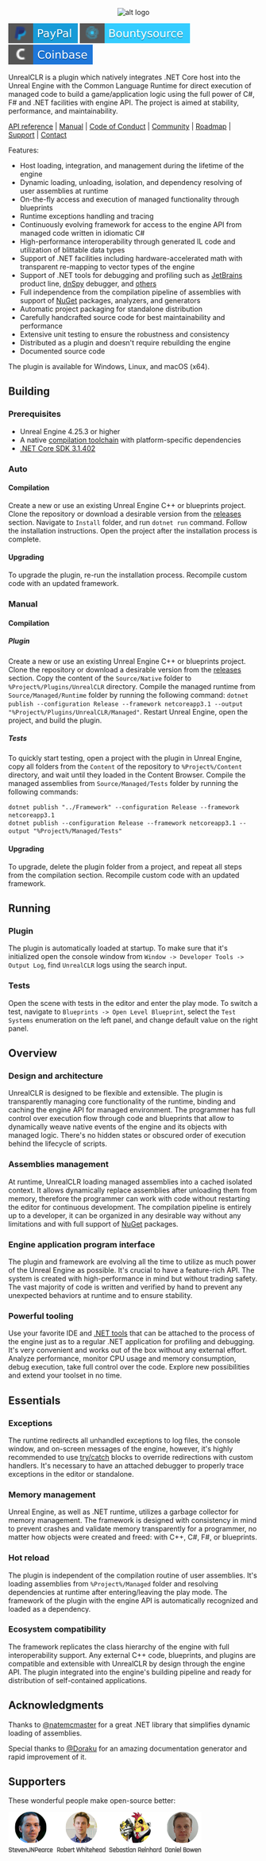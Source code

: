 <p align="center">
	<img src="https://i.imgur.com/c6Zn7SE.png" alt="alt logo">
</p>

[![PayPal](https://github.com/Rageware/Shields/blob/master/paypal.svg)](https://www.paypal.me/nxrighthere) [![Bountysource](https://github.com/Rageware/Shields/blob/master/bountysource.svg)](https://salt.bountysource.com/checkout/amount?team=nxrighthere) [![Coinbase](https://github.com/Rageware/Shields/blob/master/coinbase.svg)](https://commerce.coinbase.com/checkout/03e11816-b6fc-4e14-b974-29a1d0886697)

UnrealCLR is a plugin which natively integrates .NET Core host into the Unreal Engine with the Common Language Runtime for direct execution of managed code to build a game/application logic using the full power of C#, F# and .NET facilities with engine API. The project is aimed at stability, performance, and maintainability.

[API reference](https://github.com/nxrighthere/UnrealCLR/blob/master/API/UnrealEngine-Framework.md) | [Manual](https://github.com/nxrighthere/UnrealCLR/blob/master/MANUAL.md) | [Code of Conduct](https://github.com/nxrighthere/UnrealCLR/blob/master/CODE_OF_CONDUCT.md) | [Community](https://github.com/nxrighthere/UnrealCLR/discussions) | [Roadmap](https://github.com/users/nxrighthere/projects/5?fullscreen=true) | [Support](https://gumroad.com/l/unrealclr) | [Contact](mailto:nxrighthere@gmail.com)

Features:

- Host loading, integration, and management during the lifetime of the engine
- Dynamic loading, unloading, isolation, and dependency resolving of user assemblies at runtime
- On-the-fly access and execution of managed functionality through blueprints
- Runtime exceptions handling and tracing
- Continuously evolving framework for access to the engine API from managed code written in idiomatic C#
- High-performance interoperability through generated IL code and utilization of blittable data types
- Support of .NET facilities including hardware-accelerated math with transparent re-mapping to vector types of the engine
- Support of .NET tools for debugging and profiling such as [JetBrains](https://www.jetbrains.com/products.html#lang=csharp) product line, [dnSpy](https://github.com/0xd4d/dnSpy) debugger, and [others](https://github.com/natemcmaster/dotnet-tools)
- Full independence from the compilation pipeline of assemblies with support of [NuGet](https://www.nuget.org) packages, analyzers, and generators
- Automatic project packaging for standalone distribution
- Carefully handcrafted source code for best maintainability and performance
- Extensive unit testing to ensure the robustness and consistency
- Distributed as a plugin and doesn't require rebuilding the engine
- Documented source code

The plugin is available for Windows, Linux, and macOS (x64).

Building
--------
### Prerequisites
- Unreal Engine 4.25.3 or higher
- A native [compilation toolchain](https://docs.unrealengine.com/en-US/Programming/Development/VisualStudioSetup/index.html#runtheunrealenginepre-requisiteinstaller) with platform-specific dependencies
- [.NET Core SDK 3.1.402](https://dotnet.microsoft.com/download/dotnet-core/3.1)

### Auto

#### Compilation
Create a new or use an existing Unreal Engine C++ or blueprints project. Clone the repository or download a desirable version from the [releases](https://github.com/nxrighthere/UnrealCLR/releases) section. Navigate to `Install` folder, and run `dotnet run` command. Follow the installation instructions. Open the project after the installation process is complete.

#### Upgrading
To upgrade the plugin, re-run the installation process. Recompile custom code with an updated framework.

### Manual

#### Compilation

##### Plugin
Create a new or use an existing Unreal Engine C++ or blueprints project. Clone the repository or download a desirable version from the [releases](https://github.com/nxrighthere/UnrealCLR/releases) section. Copy the content of the `Source/Native` folder to `%Project%/Plugins/UnrealCLR` directory. Compile the managed runtime from `Source/Managed/Runtime` folder by running the following command: `dotnet publish --configuration Release --framework netcoreapp3.1 --output "%Project%/Plugins/UnrealCLR/Managed"`. Restart Unreal Engine, open the project, and build the plugin.

##### Tests
To quickly start testing, open a project with the plugin in Unreal Engine, copy all folders from the `Content` of the repository to `%Project%/Content` directory, and wait until they loaded in the Content Browser. Compile the managed assemblies from `Source/Managed/Tests` folder by running the following commands:
```
dotnet publish "../Framework" --configuration Release --framework netcoreapp3.1
dotnet publish --configuration Release --framework netcoreapp3.1 --output "%Project%/Managed/Tests"
```

#### Upgrading
To upgrade, delete the plugin folder from a project, and repeat all steps from the compilation section. Recompile custom code with an updated framework.

Running
--------
### Plugin
The plugin is automatically loaded at startup. To make sure that it's initialized open the console window from `Window -> Developer Tools -> Output Log`, find `UnrealCLR` logs using the search input.

### Tests
Open the scene with tests in the editor and enter the play mode. To switch a test, navigate to `Blueprints -> Open Level Blueprint`, select the `Test Systems` enumeration on the left panel, and change default value on the right panel.

Overview
--------
### Design and architecture
UnrealCLR is designed to be flexible and extensible. The plugin is transparently managing core functionality of the runtime, binding and caching the engine API for managed environment. The programmer has full control over execution flow through code and blueprints that allow to dynamically weave native events of the engine and its objects with managed logic. There's no hidden states or obscured order of execution behind the lifecycle of scripts.

### Assemblies management
At runtime, UnrealCLR loading managed assemblies into a cached isolated context. It allows dynamically replace assemblies after unloading them from memory, therefore the programmer can work with code without restarting the editor for continuous development. The compilation pipeline is entirely up to a developer, it can be organized in any desirable way without any limitations and with full support of [NuGet](https://www.nuget.org) packages.

### Engine application program interface
The plugin and framework are evolving all the time to utilize as much power of the Unreal Engine as possible. It's crucial to have a feature-rich API. The system is created with high-performance in mind but without trading safety. The vast majority of code is written and verified by hand to prevent any unexpected behaviors at runtime and to ensure stability.

### Powerful tooling
Use your favorite IDE and [.NET tools](https://github.com/natemcmaster/dotnet-tools) that can be attached to the process of the engine just as to a regular .NET application for profiling and debugging. It's very convenient and works out of the box without any external effort. Analyze performance, monitor CPU usage and memory consumption, debug execution, take full control over the code. Explore new possibilities and extend your toolset in no time.

Essentials
--------
### Exceptions
The runtime redirects all unhandled exceptions to log files, the console window, and on-screen messages of the engine, however, it's highly recommended to use [try/catch](https://docs.microsoft.com/en-us/dotnet/standard/exceptions/how-to-use-the-try-catch-block-to-catch-exceptions) blocks to override redirections with custom handlers. It's necessary to have an attached debugger to properly trace exceptions in the editor or standalone.

### Memory management
Unreal Engine, as well as .NET runtime, utilizes a garbage collector for memory management. The framework is designed with consistency in mind to prevent crashes and validate memory transparently for a programmer, no matter how objects were created and freed: with C++, C#, F#, or blueprints.

### Hot reload
The plugin is independent of the compilation routine of user assemblies. It's loading assemblies from `%Project%/Managed` folder and resolving dependencies at runtime after entering/leaving the play mode. The framework of the plugin with the engine API is automatically recognized and loaded as a dependency.

### Ecosystem compatibility
The framework replicates the class hierarchy of the engine with full interoperability support. Any external C++ code, blueprints, and plugins are compatible and extensible with UnrealCLR by design through the engine API. The plugin integrated into the engine's building pipeline and ready for distribution of self-contained applications.

Acknowledgments
--------
Thanks to [@natemcmaster](https://github.com/natemcmaster) for a great .NET library that simplifies dynamic loading of assemblies.

Special thanks to [@Doraku](https://github.com/Doraku) for an amazing documentation generator and rapid improvement of it.

Supporters
--------
These wonderful people make open-source better:
<p align="left"> 
  <img src="https://github.com/Rageware/Supporters/blob/master/unrealclr-supporters.png" alt="supporters">
</p>
